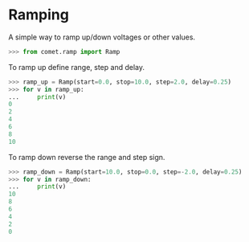 # Ramping

A simple way to ramp up/down voltages or other values.

```python
>>> from comet.ramp import Ramp
```

To ramp up define range, step and delay.

```python
>>> ramp_up = Ramp(start=0.0, stop=10.0, step=2.0, delay=0.25)
>>> for v in ramp_up:
...     print(v)
0
2
4
6
8
10
```

To ramp down reverse the range and step sign.

```python
>>> ramp_down = Ramp(start=10.0, stop=0.0, step=-2.0, delay=0.25)
>>> for v in ramp_down:
...     print(v)
10
8
6
4
2
0
```
